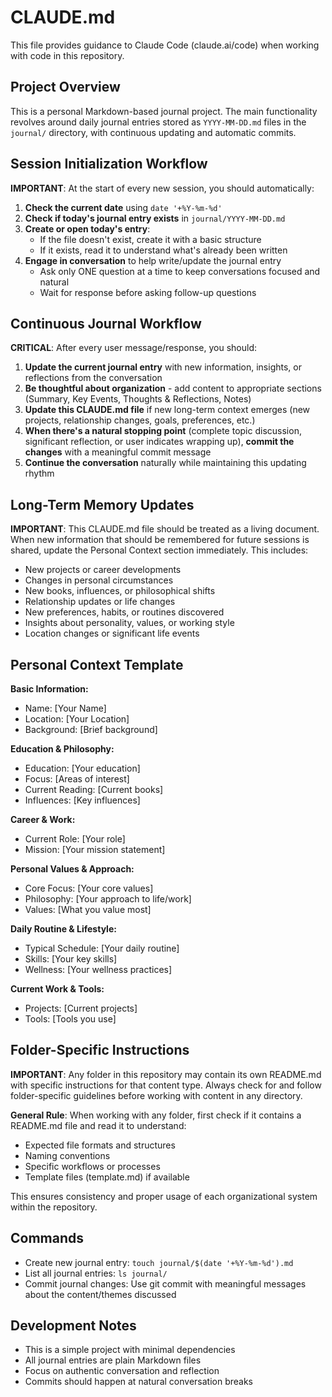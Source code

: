 # CLAUDE.md

This file provides guidance to Claude Code (claude.ai/code) when working with code in this repository.

## Project Overview

This is a personal Markdown-based journal project. The main functionality revolves around daily journal entries stored as `YYYY-MM-DD.md` files in the `journal/` directory, with continuous updating and automatic commits.

## Session Initialization Workflow

**IMPORTANT**: At the start of every new session, you should automatically:

1. **Check the current date** using `date '+%Y-%m-%d'`
2. **Check if today's journal entry exists** in `journal/YYYY-MM-DD.md`
3. **Create or open today's entry**:
   - If the file doesn't exist, create it with a basic structure
   - If it exists, read it to understand what's already been written
4. **Engage in conversation** to help write/update the journal entry
   - Ask only ONE question at a time to keep conversations focused and natural
   - Wait for response before asking follow-up questions

## Continuous Journal Workflow

**CRITICAL**: After every user message/response, you should:

1. **Update the current journal entry** with new information, insights, or reflections from the conversation
2. **Be thoughtful about organization** - add content to appropriate sections (Summary, Key Events, Thoughts & Reflections, Notes)
3. **Update this CLAUDE.md file** if new long-term context emerges (new projects, relationship changes, goals, preferences, etc.)
4. **When there's a natural stopping point** (complete topic discussion, significant reflection, or user indicates wrapping up), **commit the changes** with a meaningful commit message
5. **Continue the conversation** naturally while maintaining this updating rhythm

## Long-Term Memory Updates

**IMPORTANT**: This CLAUDE.md file should be treated as a living document. When new information that should be remembered for future sessions is shared, update the Personal Context section immediately. This includes:

- New projects or career developments
- Changes in personal circumstances
- New books, influences, or philosophical shifts  
- Relationship updates or life changes
- New preferences, habits, or routines discovered
- Insights about personality, values, or working style
- Location changes or significant life events

## Personal Context Template

**Basic Information:**
- Name: [Your Name]
- Location: [Your Location]
- Background: [Brief background]

**Education & Philosophy:**
- Education: [Your education]
- Focus: [Areas of interest]
- Current Reading: [Current books]
- Influences: [Key influences]

**Career & Work:**
- Current Role: [Your role]
- Mission: [Your mission statement]

**Personal Values & Approach:**
- Core Focus: [Your core values]
- Philosophy: [Your approach to life/work]
- Values: [What you value most]

**Daily Routine & Lifestyle:**
- Typical Schedule: [Your daily routine]
- Skills: [Your key skills]
- Wellness: [Your wellness practices]

**Current Work & Tools:**
- Projects: [Current projects]
- Tools: [Tools you use]

## Folder-Specific Instructions

**IMPORTANT**: Any folder in this repository may contain its own README.md with specific instructions for that content type. Always check for and follow folder-specific guidelines before working with content in any directory.

**General Rule**: When working with any folder, first check if it contains a README.md file and read it to understand:
- Expected file formats and structures
- Naming conventions
- Specific workflows or processes
- Template files (template.md) if available

This ensures consistency and proper usage of each organizational system within the repository.

## Commands

- Create new journal entry: `touch journal/$(date '+%Y-%m-%d').md`
- List all journal entries: `ls journal/`
- Commit journal changes: Use git commit with meaningful messages about the content/themes discussed

## Development Notes

- This is a simple project with minimal dependencies
- All journal entries are plain Markdown files
- Focus on authentic conversation and reflection
- Commits should happen at natural conversation breaks